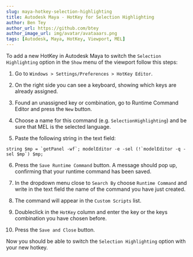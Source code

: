 ```yaml
---
slug: maya-hotkey-selection-highlighting
title: Autodesk Maya - HotKey for Selection Highlighting
author: Ben Tey
author_url: https://github.com/btey
author_image_url: img/avatar/avataaars.png
tags: [Autodesk, Maya, HotKey, Viewport, MEL]
---
```


To add a new HotKey in Autodesk Maya to switch the `Selection Highlighting` option in the `Show` menu of the viewport follow this steps:

1. Go to `Windows > Settings/Preferences > HotKey Editor`.

2. On the right side you can see a keyboard, showing which keys are already assigned.

3. Found an unassigned key or combination, go to Runtime Command Editor and press the `New` button.

4. Choose a name for this command (e.g. `SelectionHighlighting`) and be sure that MEL is the selected language.

5. Paste the following string in the text field:

```mel
string $mp = `getPanel -wf`; modelEditor -e -sel (!`modelEditor -q -sel $mp`) $mp;
```

6. Press the `Save Runtime Command` button. A message should pop up, confirming that your runtime command has been saved.

7. In the dropdown menu close to `Search By` choose `Runtime Command` and write in the text field the name of the command you have just created.

8. The command will appear in the `Custom Scripts` list.

9. Doubleclick in the `HotKey` column and enter the key or the keys combination you have chosen before.

10. Press the `Save and Close` button.

Now you should be able to switch the `Selection Highlighting` option with your new hotkey.
